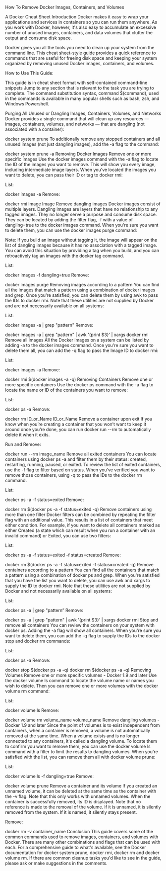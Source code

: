 How To Remove Docker Images, Containers, and Volumes

A Docker Cheat Sheet
Introduction
Docker makes it easy to wrap your applications and services in containers so you can run them anywhere. As you work with Docker, however, it's also easy to accumulate an excessive number of unused images, containers, and data volumes that clutter the output and consume disk space.

Docker gives you all the tools you need to clean up your system from the command line. This cheat sheet-style guide provides a quick reference to commands that are useful for freeing disk space and keeping your system organized by removing unused Docker images, containers, and volumes.

How to Use This Guide:

This guide is in cheat sheet format with self-contained command-line snippets
Jump to any section that is relevant to the task you are trying to complete.
The command substitution syntax, command $(command), used in the commands is available in many popular shells such as bash, zsh, and Windows Powershell.

Purging All Unused or Dangling Images, Containers, Volumes, and Networks
Docker provides a single command that will clean up any resources — images, containers, volumes, and networks — that are dangling (not associated with a container):

docker system prune
To additionally remove any stopped containers and all unused images (not just dangling images), add the -a flag to the command:

docker system prune -a
Removing Docker Images
Remove one or more specific images
Use the docker images command with the -a flag to locate the ID of the images you want to remove. This will show you every image, including intermediate image layers. When you've located the images you want to delete, you can pass their ID or tag to docker rmi:

List:

docker images -a
Remove:

docker rmi Image Image
Remove dangling images
Docker images consist of multiple layers. Dangling images are layers that have no relationship to any tagged images. They no longer serve a purpose and consume disk space. They can be located by adding the filter flag, -f with a value of dangling=true to the docker images command. When you're sure you want to delete them, you can use the docker images purge command:

Note: If you build an image without tagging it, the image will appear on the list of dangling images because it has no association with a tagged image. You can avoid this situation by providing a tag when you build, and you can retroactively tag an images with the docker tag command.

List:

docker images -f dangling=true
Remove:

docker images purge
Removing images according to a pattern
You can find all the images that match a pattern using a combination of docker images and grep. Once you're satisfied, you can delete them by using awk to pass the IDs to docker rmi. Note that these utilities are not supplied by Docker and are not necessarily available on all systems:

List:

docker images -a |  grep "pattern"
Remove:

docker images -a | grep "pattern" | awk '{print $3}' | xargs docker rmi
Remove all images
All the Docker images on a system can be listed by adding -a to the docker images command. Once you're sure you want to delete them all, you can add the -q flag to pass the Image ID to docker rmi:

List:

docker images -a
Remove:

docker rmi $(docker images -a -q)
Removing Containers
Remove one or more specific containers
Use the docker ps command with the -a flag to locate the name or ID of the containers you want to remove:

List:

docker ps -a
Remove:

docker rm ID_or_Name ID_or_Name
Remove a container upon exit
If you know when you’re creating a container that you won’t want to keep it around once you’re done, you can run docker run --rm to automatically delete it when it exits.

Run and Remove:

docker run --rm image_name
Remove all exited containers
You can locate containers using docker ps -a and filter them by their status: created, restarting, running, paused, or exited. To review the list of exited containers, use the -f flag to filter based on status. When you've verified you want to remove those containers, using -q to pass the IDs to the docker rm command.

List:

docker ps -a -f status=exited
Remove:

docker rm $(docker ps -a -f status=exited -q)
Remove containers using more than one filter
Docker filters can be combined by repeating the filter flag with an additional value. This results in a list of containers that meet either condition. For example, if you want to delete all containers marked as either Created (a state which can result when you run a container with an invalid command) or Exited, you can use two filters:

List:

docker ps -a -f status=exited -f status=created
Remove:

docker rm $(docker ps -a -f status=exited -f status=created -q)
Remove containers according to a pattern
You can find all the containers that match a pattern using a combination of docker ps and grep. When you're satisfied that you have the list you want to delete, you can use awk and xargs to supply the ID to docker rmi. Note that these utilities are not supplied by Docker and not necessarily available on all systems:

List:

docker ps -a |  grep "pattern”
Remove:

docker ps -a | grep "pattern" | awk '{print $3}' | xargs docker rmi
Stop and remove all containers
You can review the containers on your system with docker ps. Adding the -a flag will show all containers. When you're sure you want to delete them, you can add the -q flag to supply the IDs to the docker stop and docker rm commands:

List:

docker ps -a
Remove:

docker stop $(docker ps -a -q)
docker rm $(docker ps -a -q)
Removing Volumes
Remove one or more specific volumes - Docker 1.9 and later
Use the docker volume ls command to locate the volume name or names you wish to delete. Then you can remove one or more volumes with the docker volume rm command:

List:

docker volume ls
Remove:

docker volume rm volume_name volume_name
Remove dangling volumes - Docker 1.9 and later
Since the point of volumes is to exist independent from containers, when a container is removed, a volume is not automatically removed at the same time. When a volume exists and is no longer connected to any containers, it's called a dangling volume. To locate them to confirm you want to remove them, you can use the docker volume ls command with a filter to limit the results to dangling volumes. When you're satisfied with the list, you can remove them all with docker volume prune:

List:

docker volume ls -f dangling=true
Remove:

docker volume prune
Remove a container and its volume
If you created an unnamed volume, it can be deleted at the same time as the container with the -v flag. Note that this only works with unnamed volumes. When the container is successfully removed, its ID is displayed. Note that no reference is made to the removal of the volume. If it is unnamed, it is silently removed from the system. If it is named, it silently stays present.

Remove:

docker rm -v container_name
Conclusion
This guide covers some of the common commands used to remove images, containers, and volumes with Docker. There are many other combinations and flags that can be used with each. For a comprehensive guide to what's available, see the Docker documentation for docker system prune, docker rmi, docker rm and docker volume rm. If there are common cleanup tasks you'd like to see in the guide, please ask or make suggestions in the comments.

